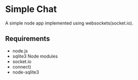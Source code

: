Simple Chat
========
A simple node app implemented using websockets(socket.io). 

Requirements
--------
* node.js
* sqlite3 
Node modules  
* socket.io
* connect)
* node-sqlite3
 